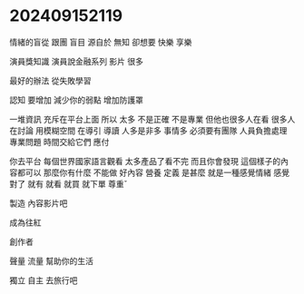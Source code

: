 # 202409152119

情緒的盲從
跟團
盲目
源自於 無知
卻想要
快樂 享樂

演員獎知識
演員說金融系列 影片
很多

最好的辦法 從失敗學習

認知 要增加
減少你的弱點 增加防護罩

一堆資訊 充斥在平台上面
所以 太多 不是正確 不是專業 但他也很多人在看 很多人在討論
用模糊空間 在導引 導讀
人多是非多 事情多
必須要有團隊 人員負擔處理
 專業問題 時間交給它們 應付

 你去平台 每個世界國家語言觀看
 太多產品了看不完
而且你會發現
這個樣子的內容都可以
那麼你有什麼 不能做 好內容
營養
定義 是甚麼 就是一種感覺情緒
感覺對了 就有 就看 就買 就下單
尊重ˇ

製造 內容影片吧

成為往紅

創作者

聲量
流量
幫助你的生活

獨立
自主
去旅行吧
